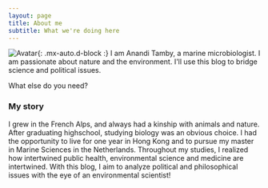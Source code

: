 ```yaml
---
layout: page
title: About me
subtitle: What we're doing here
---
```

![Avatar]([https://beautifuljekyll.com/assets/img/crepe.jpg](https://64.media.tumblr.com/1081f848dc5bd4a27ee5c9ad91e35f31/a5c2722ec71e5b9a-88/s1280x1920/03f84fb13d5077af85355d22caffe177f17861d6.jpg)){: .mx-auto.d-block :}
I am Anandi Tamby, a marine microbiologist. I am passionate about nature and the environment. I'll use this blog to bridge science and political issues. 

What else do you need?

### My story

I grew in the French Alps, and always had a kinship with animals and nature. After graduating highschool, studying biology was an obvious choice. I had the opportunity to live for one year in Hong Kong and to pursue my master in Marine Sciences in the Netherlands. Throughout my studies, I realized how intertwined public health, environmental science and medicine are intertwined. With this blog, I aim to analyze political and philosophical issues with the eye of an environmental scientist!
